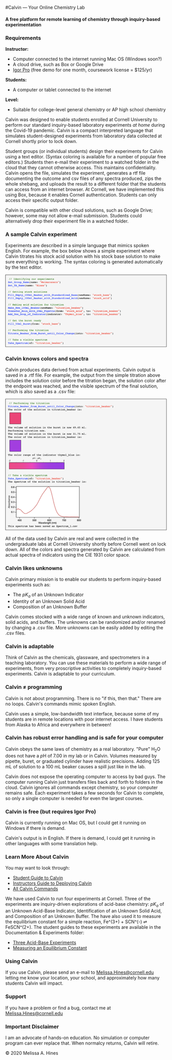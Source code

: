#Calvin — Your Online Chemistry Lab

#### A free platform for remote learning of chemistry through inquiry-based experimentation

### Requirements

**Instructor:**

-   Computer connected to the internet running Mac OS (Windows soon?)
-   A cloud drive, such as Box or Google Drive
-   [Igor Pro](https://www.wavemetrics.com) (free demo for one month,
    coursework license = \$125/yr)

**Students:**

-   A computer or tablet connected to the internet

**Level:**

-   Suitable for college-level general chemistry or AP high school
    chemistry


Calvin was designed to enable students enrolled at Cornell University to
perform our standard inquiry-based laboratory experiments *at home*
during the Covid-19 pandemic. Calvin is a compact interpreted language
that simulates student-designed experiments from laboratory data
collected at Cornell shortly prior to lock down.

Student groups (or individual students) design their experiments for
Calvin using a text editor. (Syntax coloring is available for a number
of popular free editors.) Students then e-mail their experiment to a
watched folder in the cloud that they cannot otherwise access. This
maintains confidentiality. Calvin opens the file, simulates the
experiment, generates a rtf file documenting the outcome and csv files
of any spectra produced, zips the whole shebang, and uploads the result
to a different folder that the students can access from an internet
browser. At Cornell, we have implemented this using Box, because it
enables Cornell authentication. Students can only access their specific
output folder.

Calvin is compatible with other cloud solutions, such as Google Drive;
however, some may not allow e-mail submission. Students could
alternatively drop their experiment file in a watched folder.

### A sample Calvin experiment

Experiments are described in a simple language that mimics spoken
English. For example, the box below shows a simple experiment where
Calvin titrates his stock acid solution with his stock base solution to
make sure everything is working. The syntax coloring is generated
automatically by the text editor.

![sample input](images/input.png)

### Calvin knows colors and spectra

Calvin produces data derived from actual experiments. Calvin output is saved in a .rtf file. For example, the
output from the simple titration above includes the solution color
before the titration began, the solution color after the endpoint was
reached, and the visible spectrum of the final solution, which is also
saved as a .csv file:

![sample output](images/output.png)


All of the data used by Calvin are real and were collected in the
undergraduate labs at Cornell University shortly before Cornell went on
lock down. All of the colors and spectra generated by Calvin are
calculated from actual spectra of indicators using the CIE 1931 color
space.

### Calvin likes unknowns

Calvin primary mission is to enable our students to perform
inquiry-based experiments such as:

-   The *pK<sub>a</sub>* of an Unknown Indicator
-   Identity of an Unknown Solid Acid
-   Composition of an Unknown Buffer

Calvin comes stocked with a wide range of known and unknown indicators,
solid acids, and buffers. The unknowns can be randomized and/or renamed
by changing a .csv file. More unknowns can be easily added by editing the .csv files.

### Calvin is adaptable

Think of Calvin as the chemicals, glassware, and spectrometers in a
teaching laboratory. You can use these materials to perform a wide range
of experiments, from very proscriptive activities to completely
inquiry-based experiments. Calvin is adaptable to your curriculum.

### Calvin ≠ programming

Calvin is not about programming. There is no "if this, then that." There
are no loops. Calvin's commands mimic spoken English.

Calvin uses a simple, low-bandwidth text interface, because some of my
students are in remote locations with poor internet access. I have
students from Alaska to Africa and everywhere in between!

### Calvin has robust error handling and is safe for your computer

Calvin obeys the same laws of chemistry as a real laboratory. "Pure"
H<sub>2</sub>O does not have a *p*H of 7.00 in my lab or in Calvin. Volumes
measured by pipette, buret, or graduated cylinder have realistic
precisions. Adding 125 mL of solution to a 100 mL beaker causes a spill
just like in the lab.

Calvin does not expose the operating computer to access by bad guys. The
computer running Calvin just transfers files back and forth to folders
in the cloud. Calvin ignores all commands except chemistry, so your
computer remains safe. Each experiment takes a few seconds for Calvin to
complete, so only a single computer is needed for even the largest
courses.

### Calvin is free (but requires Igor Pro)

Calvin is currently running on Mac OS, but I could get it running on
Windows if there is demand.

Calvin\'s output is in English. If there is demand, I could get it
running in other languages with some translation help.

### Learn More About Calvin

You may want
to look through:

-   [Student Guide to
    Calvin](https://github.com/MAHines/Calvin/blob/master/Documentation%20%26%20Expts/Calvin_Student_Guide.pdf)
-   [Instructors Guide to Deploying
    Calvin](https://github.com/MAHines/Calvin/blob/master/Documentation%20%26%20Expts/Instructor's%20Guide%20to%20Deploying%20Calvin.pdf)
-   [All Calvin
    Commands](https://github.com/MAHines/Calvin/blob/master/Command%20File.calvin)

We have used Calvin to run four experiments at Cornell. Three of the
experiments are inquiry-driven explorations of acid-base chemistry:
*pK<sub>a</sub>* of an Unknown Acid-Base Indicator, Identification of an Unknown
Solid Acid, and Composition of an Unknown Buffer. The have also used it
to measure the equilibrium constant for a simple reaction, Fe^(3+) +
SCN^(-) ⇌ FeSCN^(2+). The student guides to these experiments are
available in the Documentation & Experiments folder:

-   [Three Acid-Base
    Experiments](https://github.com/MAHines/Calvin/blob/master/Documentation%20%26%20Expts/Three%20Acid-Base%20Experiments.pdf)
-   [Measuring an Equilibrium
    Constant](https://github.com/MAHines/Calvin/blob/master/Documentation%20%26%20Expts/Equilibrium_Constants.pdf)

### Using Calvin

If you use Calvin, please
send an e-mail to <Melissa.Hines@cornell.edu> letting me know your
location, your school, and approximately how many students Calvin will
impact. 

### Support

If you have a problem or find a bug, contact me at
<Melissa.Hines@cornell.edu>

### Important Disclaimer

I am an advocate of hands-on education. No simulation or computer
program can ever replace that. When normalcy returns, Calvin will
retire.



© 2020 Melissa A. Hines
